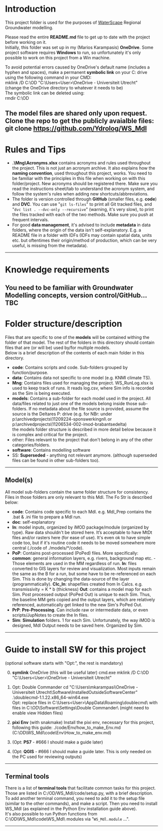 # Introduction
This project folder is used for the purposes of [WaterScape](https://waterscape.sites.uu.nl/) Regional Groundwater modelling.<br>

Please read the entire **README.md** file to get up to date with the project before working on it.<br>
Initially, this folder was set up in my (Marios Karampasis) **OneDrive**. Some project software requires **Windows** to run, so unfortunately it's only possible to work on this project from a Win machine.

To avoid potential errors caused by OneDrive's default name (includes a hyphen and spaces), make a permanent **symbolic link** on your C: drive using the following command in your CMD:<br>
mklink /D C:\OD "C:\Users\<User>\OneDrive - Universiteit Utrecht"<br>
(change the OneDrive directory to whatever it needs to be)<br>
The symbolic link can be deleted using:<br>
rmdir C:\OD

The model files are shared only upon request. **Clone** the repo to get the publicly avaialble files:
git clone https://github.com/Ydrolog/WS_Mdl
---


# Rules and Tips
- **.\Mng\Acronyms.xlsx** contains acronyms and rules used throughout the project.  This is not just an acronym archive. It also explains how the **naming convention**, used throughout this project, works. You need to be familiar with the principles in this file when working on with this folder/project. New acronyms should be registered there. Make sure you read the instructions sheet/tab to understand the acronym system, and follow the system's rules when adding new shortcuts/abbreviations.
- The folder is version controlled through **GitHub** (smaller files, e.g. **code**) and **DVC**. You can use "`git ls-files`" to print all Git tracked files, and "`dvc list . --dvc-only --recursive`" (warning, it's very slow), to print the files tracked with each of the two methods. Make sure you push at frequent intervals.
- For good **data management**, it's advised to include **metadata** in data folders, where the origin of the data isn't self-explanatory. E.g. a README file in a folder with IDFs (IDFs may contain spatial data, units etc. but oftentimes their origin/method of production, which can be very useful, is missing from the metadata).
---


# Knowledge requirements
You need to be familiar with Groundwater Modelling concepts, version control/GitHub... TBC
---


# Folder structure/description
Files that are specific to one of the **models** will be contained withing the folder of that model. The rest of the folders in this directory should contain files that are (or will be) used by/for multiple models.<br>
Below is a brief description of the contents of each main folder in this directory.<br>
- **code**: Contains scripts and code. Sub-folders grouped by function/purpose.
- **data**: Contains data not specific to one model (e.g. KNMI climate TS).
- **Mng**: Contains files used for managing the project. WS_RunLog.xlsx is used to keep track of runs. It reads log.csv, where Sim info is recorded as the Sim is being executed.
- **models**: Contains a sub-folder for each model used in the project. All data/files related to just one of the models belong inside those sub-folders. If no metadata about the file source is provided, assume the source is the Deltares P: drive (e.g. for NBr: under p:\archivedprojects\11209224-sponswerkingnl\ or p:\archivedprojects\11206534-002-imod-brabantsedelta\)<br>
the models folder structure is described in more detail below because it is complex and critical for the project.
- other: Files relevant to the project that don't belong in any of the other categories/folders.
- **software**: Contains modelling software
- SS: **Superseded** - anything not relevant anymore. (although superseded files can be found in other sub-folders too).
---


## Model(s)
All model sub-folders contain the same folder structure for consistency. Files in those folders are only relevant to this Mdl. The Fo Str is described below:
- **code**:	Contains code specific to each Mdl. e.g. Mdl_Prep contains the .bat & .ini file to prepare a Mdl run.
- **doc**:	self-explanatory
- **In**:	model inputs, organized by iMOD package/module (organized by type). Raw data shouldn't be stored here. It’s acceptable to have MtDt files and/or rasters here (for ease of use). It's even ok to have simple code too, but if it's routine code it needs to be moved somewhere more central (./code of ./models/*/code).
- **PoP**:	Contains post-processed (PoPed) files. More specifically:
	**common**:	general information layers, e.g. rivers, background map etc. - Those elements are used in the MM regardless of run.
	**In**:		files converted to GIS layers for review and visualization. Most inputs remain the same as the B for a run, but some have to be re-referenced on each Sim. This is done by changing the data-source of the layer (programmatically).
	**Clc_In**:	shapefiles created from In Calcs. e.g. transmissivity = K * b (thickness)
	**Out**:	contains a model map for each Sim. Post processed output (PoPed Out) is unique to each Sim. Thus, the baseline MM gets copied and the output layers, which are relatively referenced, automatically get linked to the new Sim's PoPed Out.
- **PrP**:	**Pre-Processing**. Can include raw or intermediate data, or even scripts/JupNotes to create the In files.
- **Sim**:	**Simulation** folders. 1 for each Sim. Unfortunately, the way iMOD is designed, Mdl Output needs to be saved here. Organized by Sim.
---


# Guide to install SW for this project
(optional software starts with "Opt:", the rest is mandatory)

0. **symlink** OneDrive (this will be useful later)
cmd.exe
mklink /D C:\OD "C:\Users\<User>\OneDrive - Universiteit Utrecht"

1. Opt:	Double Commander
cd "C:\Users\mkarampasi\OneDrive - Universiteit Utrecht\Software\InstalledOutsideSoftwareCenter"
.\doublecmd-1.1.22.x86_64-win64.exe <br>
Opt: replace files in C:\Users\<User>\AppData\Roaming\doublecmd\ with files in C:\OD\Software\Settings\Double Commander\ (might need to enable view Hidden files)

2. **pixi Env** (with snakmake)
Install the pixi env, necessary for this project, following this guide:
./code/Env/how_to_make_Env.md
(C:\OD\WS_Mdl\code\Env\How_to_make_env.md)

3. (Opt: **PS7** - #666 I should make a guide later)

4. (Opt: **QGIS** - #666 I should make a guide later. This is only needed on the PC used for reviewing outputs) 
---


## Terminal tools

There is a list of **terminal tools** that facilitate common tasks for this project. Those are listed in C:/OD/WS_Mdl/code/setup.py, with a brief description.<br>
To add another terminal command, you need to add it to the setup file (similar to the other commands), and make a script. Then you need to install WS_Mdl (as explained in the Python Env installation guide above).<br>
It's also possible to run Python functions from C:\OD\WS_Mdl\code\WS_Mdl\ modules via "`WS_Mdl.module` <function> <arg1> <arg2> ...".

---
